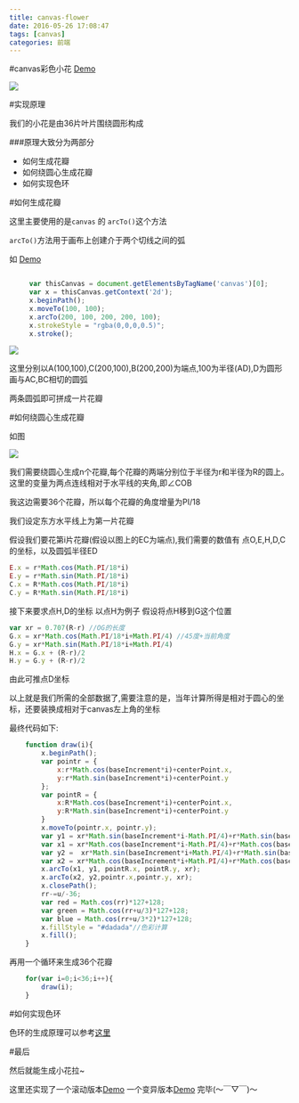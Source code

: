 ```yaml
---
title: canvas-flower
date: 2016-05-26 17:08:47
tags: [canvas]
categories: 前端
---
```

#canvas彩色小花
[Demo](http://himmas.github.io/Himmas_demo/canvas/canvas-flower/)

![](http://7xt8hz.com1.z0.glb.clouddn.com/canvas-flower3.png)

#实现原理

我们的小花是由36片叶片围绕圆形构成

###原理大致分为两部分

- 如何生成花瓣
- 如何绕圆心生成花瓣
- 如何实现色环

#如何生成花瓣

这里主要使用的是`canvas` 的 `arcTo()`这个方法

`arcTo()`方法用于画布上创建介于两个切线之间的弧

如 [Demo](http://himmas.github.io/Himmas_demo/canvas/canvas-flower/arcTo.html)

```javascript

     var thisCanvas = document.getElementsByTagName('canvas')[0];
     var x = thisCanvas.getContext('2d');
     x.beginPath();
     x.moveTo(100, 100);
     x.arcTo(200, 100, 200, 200, 100);
     x.strokeStyle = "rgba(0,0,0,0.5)";
     x.stroke();

```

![](http://7xt8hz.com1.z0.glb.clouddn.com/arcTo.png)

这里分别以A(100,100),C(200,100),B(200,200)为端点,100为半径(AD),D为圆形画与AC,BC相切的圆弧

两条圆弧即可拼成一片花瓣

#如何绕圆心生成花瓣

如图

![](http://7xt8hz.com1.z0.glb.clouddn.com/canvas-flower2.png)

我们需要绕圆心生成n个花瓣,每个花瓣的两端分别位于半径为r和半径为R的圆上。这里的变量为两点连线相对于水平线的夹角,即∠COB

我这边需要36个花瓣，所以每个花瓣的角度增量为PI/18

我们设定东方水平线上为第一片花瓣

假设我们要花第i片花瓣(假设以图上的EC为端点),我们需要的数值有 点O,E,H,D,C的坐标，以及圆弧半径ED

```javascript
E.x = r*Math.cos(Math.PI/18*i)
E.y = r*Math.sin(Math.PI/18*i)
C.x = R*Math.cos(Math.PI/18*i)
C.y = R*Math.sin(Math.PI/18*i)
```

接下来要求点H,D的坐标
以点H为例子
假设将点H移到G这个位置

```javascript
var xr = 0.707(R-r) //OG的长度
G.x = xr*Math.cos(Math.PI/18*i+Math.PI/4) //45度+当前角度
G.y = xr*Math.sin(Math.PI/18*i+Math.PI/4)
H.x = G.x + (R-r)/2
H.y = G.y + (R-r)/2
```
由此可推点D坐标

以上就是我们所需的全部数据了,需要注意的是，当年计算所得是相对于圆心的坐标，还要装换成相对于canvas左上角的坐标

最终代码如下:

```javascript
    function draw(i){
        x.beginPath();
        var pointr = {
            x:r*Math.cos(baseIncrement*i)+centerPoint.x,
            y:r*Math.sin(baseIncrement*i)+centerPoint.y
        };
        var pointR = {
            x:R*Math.cos(baseIncrement*i)+centerPoint.x,
            y:R*Math.sin(baseIncrement*i)+centerPoint.y
        }
        x.moveTo(pointr.x, pointr.y);
        var y1 = xr*Math.sin(baseIncrement*i-Math.PI/4)+r*Math.sin(baseIncrement*i)+centerPoint.y;
        var x1 = xr*Math.cos(baseIncrement*i-Math.PI/4)+r*Math.cos(baseIncrement*i)+centerPoint.x;
        var y2 =  xr*Math.sin(baseIncrement*i+Math.PI/4)+r*Math.sin(baseIncrement*i)+centerPoint.y;
        var x2 = xr*Math.cos(baseIncrement*i+Math.PI/4)+r*Math.cos(baseIncrement*i)+centerPoint.x;
        x.arcTo(x1, y1, pointR.x, pointR.y, xr);
        x.arcTo(x2, y2,pointr.x,pointr.y, xr);
        x.closePath();
        rr-=u/-36;
        var red = Math.cos(rr)*127+128;
        var green = Math.cos(rr+u/3)*127+128;
        var blue = Math.cos(rr+u/3*2)*127+128;
        x.fillStyle = "#dadada"//色彩计算
        x.fill();
    }
```

再用一个循环来生成36个花瓣

```javascript
    for(var i=0;i<36;i++){
        draw(i);
    }
```

#如何实现色环

色环的生成原理可以参考[这里](https://github.com/Himmas/Himmas_demo/tree/gh-pages/canvas/colours-bar)

#最后

然后就能生成小花拉~

这里还实现了一个滚动版本[Demo](http://himmas.github.io/Himmas_demo/canvas/canvas-flower/index_test.html)
一个变异版本[Demo](http://himmas.github.io/Himmas_demo/canvas/canvas-flower/index_y.html)
完毕(～￣▽￣)～